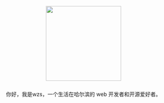 <p align="center" style="margin-bottom: 25px;">
  <img src="https://wzs28150.github.io/static/img/logo.jpg" width="200">
</p>
<p align="center" >
你好，我是wzs，一个生活在哈尔滨的 web 开发者和开源爱好者。
</p>
